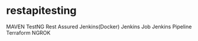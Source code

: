# restapitesting

MAVEN
TestNG
Rest Assured
Jenkins(Docker)
Jenkins Job
Jenkins Pipeline
Terraform
NGROK
